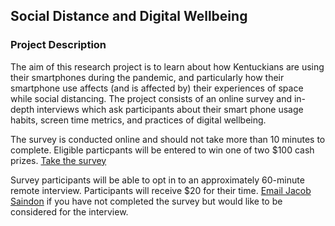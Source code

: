 ## Social Distance and Digital Wellbeing

### Project Description
The aim of this research project is to learn about how Kentuckians are using their smartphones during the pandemic, and particularly how their smartphone use affects (and is affected by) their experiences of space while social distancing. The project consists of an online survey and in-depth interviews which ask participants about their smart phone usage habits, screen time metrics, and practices of digital wellbeing.

The survey is conducted online and should not take more than 10 minutes to complete. Eligible particpants will be entered to win one of two $100 cash prizes.
[Take the survey](https://jacographer.github.io/survey)

Survey participants will be able to opt in to an approximately 60-minute remote interview. Participants will receive $20 for their time.
[Email Jacob Saindon](jsaindon@uky.edu) if you have not completed the survey but would like to be considered for the interview.
